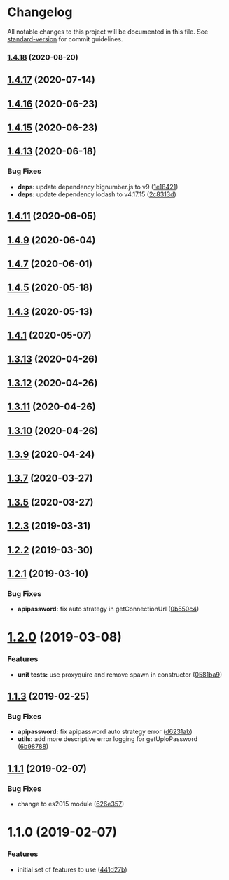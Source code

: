 # Changelog

All notable changes to this project will be documented in this file. See [standard-version](https://github.com/conventional-changelog/standard-version) for commit guidelines.

### [1.4.18](https://github.com/uplo-tech/uplo-typescript/compare/v1.4.17...v1.4.18) (2020-08-20)

<a name="1.4.17"></a>
## [1.4.17](https://github.com/uplo-tech/uplo-typescript/compare/v1.4.16...v1.4.17) (2020-07-14)



<a name="1.4.16"></a>
## [1.4.16](https://github.com/uplo-tech/uplo-typescript/compare/v1.4.14...v1.4.16) (2020-06-23)



<a name="1.4.15"></a>
## [1.4.15](https://github.com/uplo-tech/uplo-typescript/compare/v1.4.12...v1.4.15) (2020-06-23)



<a name="1.4.13"></a>
## [1.4.13](https://github.com/uplo-tech/uplo-typescript/compare/v1.4.10...v1.4.13) (2020-06-18)


### Bug Fixes

* **deps:** update dependency bignumber.js to v9 ([1e18421](https://github.com/uplo-tech/uplo-typescript/commit/1e18421))
* **deps:** update dependency lodash to v4.17.15 ([2c8313d](https://github.com/uplo-tech/uplo-typescript/commit/2c8313d))



<a name="1.4.11"></a>

## [1.4.11](https://github.com/uplo-tech/uplo-typescript/compare/v1.4.8...v1.4.11) (2020-06-05)

<a name="1.4.9"></a>

## [1.4.9](https://github.com/uplo-tech/uplo-typescript/compare/v1.4.7...v1.4.9) (2020-06-04)

<a name="1.4.7"></a>

## [1.4.7](https://github.com/uplo-tech/uplo-typescript/compare/v1.4.4...v1.4.7) (2020-06-01)

<a name="1.4.5"></a>

## [1.4.5](https://github.com/uplo-tech/uplo-typescript/compare/v1.4.2...v1.4.5) (2020-05-18)

<a name="1.4.3"></a>

## [1.4.3](https://github.com/uplo-tech/uplo-typescript/compare/v1.4.0...v1.4.3) (2020-05-13)

<a name="1.4.1"></a>

## [1.4.1](https://github.com/uplo-tech/uplo-typescript/compare/v1.3.13...v1.4.1) (2020-05-07)

<a name="1.3.13"></a>

## [1.3.13](https://github.com/uplo-tech/uplo-typescript/compare/v1.3.12...v1.3.13) (2020-04-26)

<a name="1.3.12"></a>

## [1.3.12](https://github.com/uplo-tech/uplo-typescript/compare/v1.3.11...v1.3.12) (2020-04-26)

<a name="1.3.11"></a>

## [1.3.11](https://github.com/uplo-tech/uplo-typescript/compare/v1.3.10...v1.3.11) (2020-04-26)

<a name="1.3.10"></a>

## [1.3.10](https://github.com/uplo-tech/uplo-typescript/compare/v1.3.8...v1.3.10) (2020-04-26)

<a name="1.3.9"></a>

## [1.3.9](https://github.com/uplo-tech/uplo-typescript/compare/v1.3.6...v1.3.9) (2020-04-24)

<a name="1.3.7"></a>

## [1.3.7](https://github.com/uplo-tech/uplo-typescript/compare/v1.3.4...v1.3.7) (2020-03-27)

<a name="1.3.5"></a>

## [1.3.5](https://github.com/uplo-tech/uplo-typescript/compare/v1.2.3...v1.3.5) (2020-03-27)

<a name="1.2.3"></a>

## [1.2.3](https://github.com/uplo-tech/uplo-typescript/compare/v1.2.2...v1.2.3) (2019-03-31)

<a name="1.2.2"></a>

## [1.2.2](https://github.com/uplo-tech/uplo-typescript/compare/v1.2.1...v1.2.2) (2019-03-30)

<a name="1.2.1"></a>

## [1.2.1](https://github.com/uplo-tech/uplo-typescript/compare/v1.2.0...v1.2.1) (2019-03-10)

### Bug Fixes

- **apipassword:** fix auto strategy in getConnectionUrl ([0b550c4](https://github.com/uplo-tech/uplo-typescript/commit/0b550c4))

<a name="1.2.0"></a>

# [1.2.0](https://github.com/uplo-tech/uplo-typescript/compare/v1.1.3...v1.2.0) (2019-03-08)

### Features

- **unit tests:** use proxyquire and remove spawn in constructor ([0581ba9](https://github.com/uplo-tech/uplo-typescript/commit/0581ba9))

<a name="1.1.3"></a>

## [1.1.3](https://github.com/uplo-tech/uplo-typescript/compare/v1.1.1...v1.1.3) (2019-02-25)

### Bug Fixes

- **apipassword:** fix apipassword auto strategy error ([d6231ab](https://github.com/uplo-tech/uplo-typescript/commit/d6231ab))
- **utils:** add more descriptive error logging for getUploPassword ([6b98788](https://github.com/uplo-tech/uplo-typescript/commit/6b98788))

<a name="1.1.1"></a>

## [1.1.1](https://github.com/uplo-tech/uplojs-lib/compare/v1.1.0...v1.1.1) (2019-02-07)

### Bug Fixes

- change to es2015 module ([626e357](https://github.com/uplo-tech/uplojs-lib/commit/626e357))

<a name="1.1.0"></a>

# 1.1.0 (2019-02-07)

### Features

- initial set of features to use ([441d27b](https://github.com/uplo-tech/uplojs-lib/commit/441d27b))
